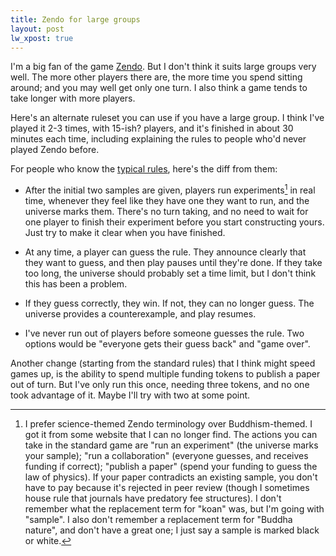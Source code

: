 ```yaml
---
title: Zendo for large groups
layout: post
lw_xpost: true
---
```

I'm a big fan of the game [Zendo](https://en.wikipedia.org/wiki/Zendo_%28game%29). But I don't think it suits large groups very well. The more other players there are, the more time you spend sitting around; and you may well get only one turn. I also think a game tends to take longer with more players.

Here's an alternate ruleset you can use if you have a large group. I think I've played it 2-3 times, with 15-ish? players, and it's finished in about 30 minutes each time, including explaining the rules to people who'd never played Zendo before.

For people who know the [typical rules](https://www.looneylabs.com/rules/zendo), here's the diff from them:

* After the initial two samples are given, players run experiments[^terminology] in real time, whenever they feel like they have one they want to run, and the universe marks them. There's no turn taking, and no need to wait for one player to finish their experiment before you start constructing yours. Just try to make it clear when you have finished.

* At any time, a player can guess the rule. They announce clearly that they want to guess, and then play pauses until they're done. If they take too long, the universe should probably set a time limit, but I don't think this has been a problem.

* If they guess correctly, they win. If not, they can no longer guess. The universe provides a counterexample, and play resumes.

* I've never run out of players before someone guesses the rule. Two options would be "everyone gets their guess back" and "game over".

[^terminology]: I prefer science-themed Zendo terminology over Buddhism-themed. I got it from some website that I can no longer find. The actions you can take in the standard game are "run an experiment" (the universe marks your sample); "run a collaboration" (everyone guesses, and receives funding if correct); "publish a paper" (spend your funding to guess the law of physics). If your paper contradicts an existing sample, you don't have to pay because it's rejected in peer review (though I sometimes house rule that journals have predatory fee structures). I don't remember what the replacement term for "koan" was, but I'm going with "sample". I also don't remember a replacement term for "Buddha nature", and don't have a great one; I just say a sample is marked black or white.

Another change (starting from the standard rules) that I think might speed games up, is the ability to spend multiple funding tokens to publish a paper out of turn. But I've only run this once, needing three tokens, and no one took advantage of it. Maybe I'll try with two at some point.

